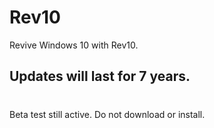 # Rev10
Revive Windows 10 with Rev10.

## Updates will last for 7 years.
#
Beta test still active. Do not download or install.
